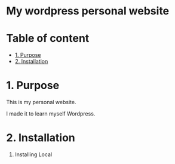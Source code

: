 # My wordpress personal website <!-- omit in toc -->

# Table of content <!-- omit in toc -->

- [1. Purpose](#1-purpose)
- [2. Installation](#2-installation)


# 1. Purpose

This is my personal website.

I made it to learn myself Wordpress.


# 2. Installation
1. Installing Local


